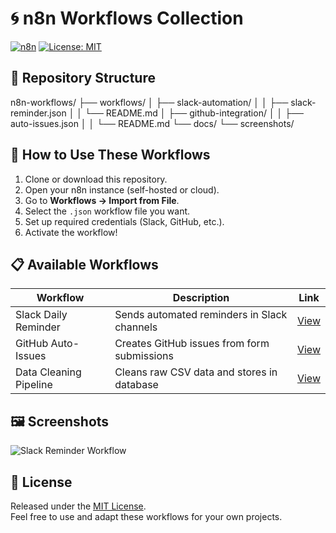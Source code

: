 # 🌀 n8n Workflows Collection  
[![n8n](https://img.shields.io/badge/Automation-n8n-blue)](https://n8n.io/) 
[![License: MIT](https://img.shields.io/badge/License-MIT-green.svg)](LICENSE)

## 📂 Repository Structure
n8n-workflows/
├── workflows/
│   ├── slack-automation/
│   │   ├── slack-reminder.json
│   │   └── README.md
│   ├── github-integration/
│   │   ├── auto-issues.json
│   │   └── README.md
└── docs/
    └── screenshots/

## 🚀 How to Use These Workflows
1. Clone or download this repository.  
2. Open your n8n instance (self-hosted or cloud).  
3. Go to **Workflows → Import from File**.  
4. Select the `.json` workflow file you want.  
5. Set up required credentials (Slack, GitHub, etc.).  
6. Activate the workflow!  

## 📋 Available Workflows
| Workflow | Description | Link |
|----------|-------------|------|
| Slack Daily Reminder | Sends automated reminders in Slack channels | [View](./workflows/slack-automation) |
| GitHub Auto-Issues | Creates GitHub issues from form submissions | [View](./workflows/github-integration) |
| Data Cleaning Pipeline | Cleans raw CSV data and stores in database | [View](./workflows/data-cleaning) |

## 🖼️ Screenshots
![Slack Reminder Workflow](./docs/screenshots/slack-reminder.png)

## 📜 License
Released under the [MIT License](LICENSE).  
Feel free to use and adapt these workflows for your own projects.  
